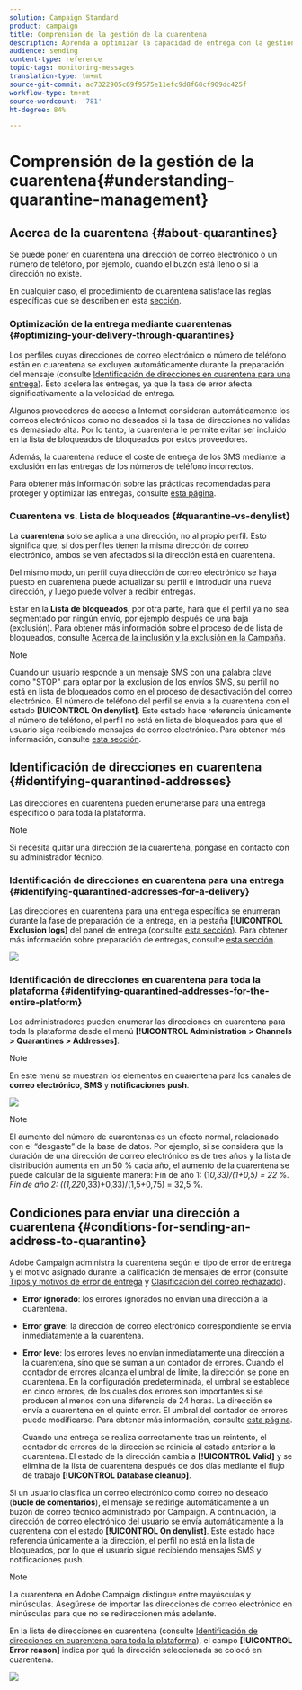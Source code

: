 ```yaml
---
solution: Campaign Standard
product: campaign
title: Comprensión de la gestión de la cuarentena
description: Aprenda a optimizar la capacidad de entrega con la gestión de la cuarentena.
audience: sending
content-type: reference
topic-tags: monitoring-messages
translation-type: tm+mt
source-git-commit: ad7322905c69f9575e11efc9d8f68cf909dc425f
workflow-type: tm+mt
source-wordcount: '781'
ht-degree: 84%

---
```



# Comprensión de la gestión de la cuarentena{#understanding-quarantine-management}

## Acerca de la cuarentena {#about-quarantines}

Se puede poner en cuarentena una dirección de correo electrónico o un número de teléfono, por ejemplo, cuando el buzón está lleno o si la dirección no existe.

En cualquier caso, el procedimiento de cuarentena satisface las reglas específicas que se describen en esta [sección](#conditions-for-sending-an-address-to-quarantine).

### Optimización de la entrega mediante cuarentenas {#optimizing-your-delivery-through-quarantines}

Los perfiles cuyas direcciones de correo electrónico o número de teléfono están en cuarentena se excluyen automáticamente durante la preparación del mensaje (consulte [Identificación de direcciones en cuarentena para una entrega](#identifying-quarantined-addresses-for-a-delivery)). Esto acelera las entregas, ya que la tasa de error afecta significativamente a la velocidad de entrega.

Algunos proveedores de acceso a Internet consideran automáticamente los correos electrónicos como no deseados si la tasa de direcciones no válidas es demasiado alta. Por lo tanto, la cuarentena le permite evitar ser incluido en la lista de bloqueados de bloqueados por estos proveedores.

Además, la cuarentena reduce el coste de entrega de los SMS mediante la exclusión en las entregas de los números de teléfono incorrectos.

Para obtener más información sobre las prácticas recomendadas para proteger y optimizar las entregas, consulte [esta página](../../sending/using/delivery-best-practices.md).

### Cuarentena vs. Lista de bloqueados {#quarantine-vs-denylist}

La **cuarentena** solo se aplica a una dirección, no al propio perfil. Esto significa que, si dos perfiles tienen la misma dirección de correo electrónico, ambos se ven afectados si la dirección está en cuarentena.

Del mismo modo, un perfil cuya dirección de correo electrónico se haya puesto en cuarentena puede actualizar su perfil e introducir una nueva dirección, y luego puede volver a recibir entregas.

Estar en la **Lista de bloqueados**, por otra parte, hará que el perfil ya no sea segmentado por ningún envío, por ejemplo después de una baja (exclusión). Para obtener más información sobre el proceso de  de lista de bloqueados, consulte [Acerca de la inclusión y la exclusión en la Campaña](../../audiences/using/about-opt-in-and-opt-out-in-campaign.md).

>[!NOTE]
>
>Cuando un usuario responde a un mensaje SMS con una palabra clave como &quot;STOP&quot; para optar por la exclusión de los envíos SMS, su perfil no está en  lista de bloqueados como en el proceso de desactivación del correo electrónico. El número de teléfono del perfil se envía a la cuarentena con el estado **[!UICONTROL On denylist]**. Este estado hace referencia únicamente al número de teléfono, el perfil no está en lista de bloqueados para que el usuario siga recibiendo mensajes de correo electrónico. Para obtener más información, consulte [esta sección](../../channels/using/managing-incoming-sms.md#managing-stop-sms).

## Identificación de direcciones en cuarentena {#identifying-quarantined-addresses}

Las direcciones en cuarentena pueden enumerarse para una entrega específico o para toda la plataforma.

>[!NOTE]
>
>Si necesita quitar una dirección de la cuarentena, póngase en contacto con su administrador técnico.

### Identificación de direcciones en cuarentena para una entrega {#identifying-quarantined-addresses-for-a-delivery}

Las direcciones en cuarentena para una entrega específica se enumeran durante la fase de preparación de la entrega, en la pestaña **[!UICONTROL Exclusion logs]** del panel de entrega (consulte [esta sección](../../sending/using/monitoring-a-delivery.md#exclusion-logs)). Para obtener más información sobre preparación de entregas, consulte [esta sección](../../sending/using/preparing-the-send.md).

![](assets/exclusion_logs.png)

### Identificación de direcciones en cuarentena para toda la plataforma {#identifying-quarantined-addresses-for-the-entire-platform}

Los administradores pueden enumerar las direcciones en cuarentena para toda la plataforma desde el menú **[!UICONTROL Administration > Channels > Quarantines > Addresses]**.

>[!NOTE]
>
>En este menú se muestran los elementos en cuarentena para los canales de **correo electrónico**, **SMS** y **notificaciones push**.

![](assets/quarantines1.png)

>[!NOTE]
>
>El aumento del número de cuarentenas es un efecto normal, relacionado con el “desgaste” de la base de datos. Por ejemplo, si se considera que la duración de una dirección de correo electrónico es de tres años y la lista de distribución aumenta en un 50 % cada año, el aumento de la cuarentena se puede calcular de la siguiente manera: Fin de año 1: (1*0,33)/(1+0,5) = 22 %. Fin de año 2: ((1,22*0,33)+0,33)/(1,5+0,75) = 32,5 %.

## Condiciones para enviar una dirección a cuarentena {#conditions-for-sending-an-address-to-quarantine}

Adobe Campaign administra la cuarentena según el tipo de error de entrega y el motivo asignado durante la calificación de mensajes de error (consulte [Tipos y motivos de error de entrega](../../sending/using/understanding-delivery-failures.md#delivery-failure-types-and-reasons) y [Clasificación del correo rechazado](../../sending/using/understanding-delivery-failures.md#bounce-mail-qualification)).

* **Error ignorado**: los errores ignorados no envían una dirección a la cuarentena.
* **Error grave:** la dirección de correo electrónico correspondiente se envía inmediatamente a la cuarentena.
* **Error leve**: los errores leves no envían inmediatamente una dirección a la cuarentena, sino que se suman a un contador de errores. Cuando el contador de errores alcanza el umbral de límite, la dirección se pone en cuarentena. En la configuración predeterminada, el umbral se establece en cinco errores, de los cuales dos errores son importantes si se producen al menos con una diferencia de 24 horas. La dirección se envía a cuarentena en el quinto error. El umbral del contador de errores puede modificarse. Para obtener más información, consulte [esta página](../../administration/using/configuring-email-channel.md#email-channel-parameters).

   Cuando una entrega se realiza correctamente tras un reintento, el contador de errores de la dirección se reinicia al estado anterior a la cuarentena. El estado de la dirección cambia a **[!UICONTROL Valid]** y se elimina de la lista de cuarentena después de dos días mediante el flujo de trabajo **[!UICONTROL Database cleanup]**.

Si un usuario clasifica un correo electrónico como correo no deseado (**bucle de comentarios**), el mensaje se redirige automáticamente a un buzón de correo técnico administrado por Campaign. A continuación, la dirección de correo electrónico del usuario se envía automáticamente a la cuarentena con el estado **[!UICONTROL On denylist]**. Este estado hace referencia únicamente a la dirección, el perfil no está en la lista de bloqueados, por lo que el usuario sigue recibiendo mensajes SMS y notificaciones push.

>[!NOTE]
>
>La cuarentena en Adobe Campaign distingue entre mayúsculas y minúsculas. Asegúrese de importar las direcciones de correo electrónico en minúsculas para que no se redireccionen más adelante.

En la lista de direcciones en cuarentena (consulte [Identificación de direcciones en cuarentena para toda la plataforma](#identifying-quarantined-addresses-for-the-entire-platform)), el campo **[!UICONTROL Error reason]** indica por qué la dirección seleccionada se colocó en cuarentena.

![](assets/quarantines2.png)

